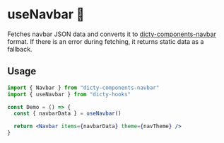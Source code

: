 # useNavbar 🧭

Fetches navbar JSON data and converts it to [dicty-components-navbar](https://github.com/dictyBase/dicty-components-navbar) format. If there is an error during fetching,
it returns static data as a fallback.

## Usage

```jsx
import { Navbar } from "dicty-components-navbar"
import { useNavbar } from "dicty-hooks"

const Demo = () => {
  const { navbarData } = useNavbar()

  return <Navbar items={navbarData} theme={navTheme} />
}
```
